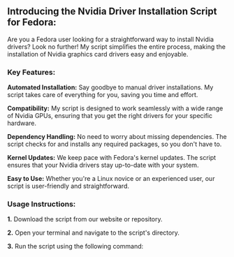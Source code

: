## Introducing the Nvidia Driver Installation Script for Fedora:

Are you a Fedora user looking for a straightforward way to install Nvidia drivers? Look no further! My script simplifies the entire process, making the installation of Nvidia graphics card drivers easy and enjoyable.

### Key Features:

**Automated Installation:** Say goodbye to manual driver installations. My script takes care of everything for you, saving you time and effort.

**Compatibility:** My script is designed to work seamlessly with a wide range of Nvidia GPUs, ensuring that you get the right drivers for your specific hardware.

**Dependency Handling:** No need to worry about missing dependencies. The script checks for and installs any required packages, so you don't have to.

**Kernel Updates:** We keep pace with Fedora's kernel updates. The script ensures that your Nvidia drivers stay up-to-date with your system.

**Easy to Use:** Whether you're a Linux novice or an experienced user, our script is user-friendly and straightforward.

### Usage Instructions:

**1.** Download the script from our website or repository.

**2.** Open your terminal and navigate to the script's directory.

**3.** Run the script using the following command:


